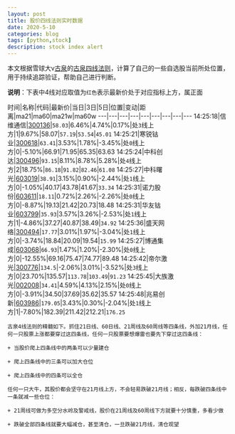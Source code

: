 ```yaml
---
layout: post
title: 股价四线法则实时数据
date: 2020-5-10
categories: blog
tags: [python,stock]
description: stock index alert
---
```



本文根据雪球大v[古泉](https://xueqiu.com/u/7148646888)的[古泉四线法则](https://xueqiu.com/7148646888/130498192)，计算了自己的一些自选股当前所处位置，用于持续追踪验证，帮助自己进行判断。

**说明**：下表中4线对应取值为`红色`表示最新价处于对应指标上方，属正面

时间|名称|代码|最新价|当日|3日|5日|位置|变动|距离|ma21|ma60|ma21w|ma60w
---|---|---|---|---|---|---|---|---
14:25:18|信维通信|[300136](https://xueqiu.com/S/SZ300136)|`58.03`|6.46%|4.74%|0.17%|处`3`线上方|1|9.67%|58.07|`57.19`|`53.54`|`45.01`
14:25:21|寒锐钴业|[300618](https://xueqiu.com/S/SZ300618)|`63.41`|3.53%|1.78%|-3.45%|处`0`线上方|0|-5.10%|66.91|71.95|65.35|63.63
14:25:24|中科创达|[300496](https://xueqiu.com/S/SZ300496)|`93.15`|8.11%|8.78%|5.28%|处`4`线上方|2|18.75%|`86.18`|`91.82`|`82.46`|`61.08`
14:25:27|中科曙光|[603019](https://xueqiu.com/S/SH603019)|`38.91`|3.15%|0.90%|-2.44%|处`1`线上方|0|-1.05%|40.17|43.78|41.67|`33.34`
14:25:31|诺力股份|[603611](https://xueqiu.com/S/SH603611)|`18.11`|0.72%|2.26%|-2.26%|处`0`线上方|0|-8.87%|19.13|21.42|20.73|18.48
14:25:31|华友钴业|[603799](https://xueqiu.com/S/SH603799)|`35.93`|3.57%|3.26%|-2.53%|处`1`线上方|1|-4.86%|37.27|40.87|38.49|`34.92`
14:25:36|盛天网络|[300494](https://xueqiu.com/S/SZ300494)|`17.77`|3.01%|1.97%|-3.04%|处`1`线上方|0|-3.74%|18.84|20.09|19.54|`15.99`
14:25:27|博通集成|[603068](https://xueqiu.com/S/SH603068)|`66.93`|1.47%|1.20%|-2.30%|处`0`线上方|0|-12.55%|69.16|75.47|74.77|89.48
14:25:42|帝尔激光|[300776](https://xueqiu.com/S/SZ300776)|`134.5`|-2.06%|3.01%|-3.52%|处`3`线上方|0|23.70%|135.57|`113.78`|`103.49`|`91.23`
14:25:45|大族激光|[002008](https://xueqiu.com/S/SZ002008)|`34.41`|4.59%|4.13%|2.15%|处`0`线上方|0|-3.91%|34.50|37.69|35.62|35.57
14:25:48|兆易创新|[603986](https://xueqiu.com/S/SH603986)|`179.05`|3.43%|0.30%|-2.04%|处`1`线上方|1|-7.80%|182.39|211.42|212.21|`176.25`

```
古泉4线法则的精髓如下。抓住21日线、60日线、21周线及60周线等四条线，外加21月线，任何一只股票上涨都要穿过这四条线，任何一只股票要想爆雷也要先下穿过这四条线：

+ 当股价爬上四条线中的两条可以少量建仓

+ 爬上四条线中的三条可以加大仓位

+ 爬上四条线中的四条可以全仓

任何一只大牛，其股价都会坚守在21月线上方，不会轻易跌破21月线；相反，每跌破四条线中一条就减一些仓位：

+ 21周线可做为多空分水岭及警戒线，股价在21周线及60周线下方就要十分慎重，多看少做

+ 跌破全部四条线就要大幅减仓，甚至清仓，一旦跌破21月线，清仓观望
```